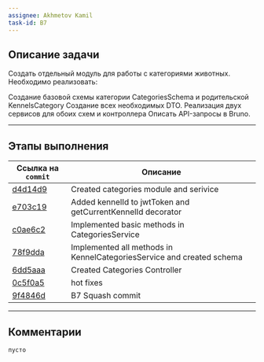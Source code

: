 ```yaml
---
assignee: Akhmetov Kamil
task-id: B7
---
```

## **Описание задачи**

Создать отдельный модуль для работы с категориями животных. Необходимо реализовать:

Создание базовой схемы категории CategoriesSchema и родительской KennelsCategory
Создание всех необходимых DTO.
Реализация двух сервисов для обоих схем и контроллера
Описать API-запросы в Bruno.

---
## **Этапы выполнения**

| Ссылка на `commit`                                                                                   | Описание                                                              |
| ---------------------------------------------------------------------------------------------------- | --------------------------------------------------------------------- |
| [d4d14d9](https://github.com/iamfromhe1l/pet-market/commit/d4d14d9aa4bf5c9bd622678f581c7982e0ac2031) | Created categories module and serivice                                |
| [e703c19](https://github.com/iamfromhe1l/pet-market/commit/e703c19b98e880dc7e1faafed2e2420a94ff9e67) | Added kennelId to jwtToken and getCurrentKennelId decorator           |
| [c0ae6c2](https://github.com/iamfromhe1l/pet-market/commit/c0ae6c276e71ab1b25b8dbc1457eca99b31da671) | Implemented basic methods in CategoriesService                        |
| [78f9dda](https://github.com/iamfromhe1l/pet-market/commit/78f9dda1bb1509d2dfce1974f77f722b2cc7a8c1) | Implemented all methods in KennelCategoriesService and created schema |
| [6dd5aaa](https://github.com/iamfromhe1l/pet-market/commit/6dd5aaab953d999f6995d2fe95a4e5c3ef2b8268) | Created Categories Controller                                         |
| [0c5f0a5](https://github.com/iamfromhe1l/pet-market/commit/0c5f0a58c9f3b70cdb5276db258b3695c5349452) | hot fixes                                                             |
| [9f4846d](https://github.com/iamfromhe1l/pet-market/commit/9f4846dbcbbe9fbac459c8b1fb2508a08f1084c1) | B7 Squash commit                                                      |

---
## **Комментарии**

`пусто`
